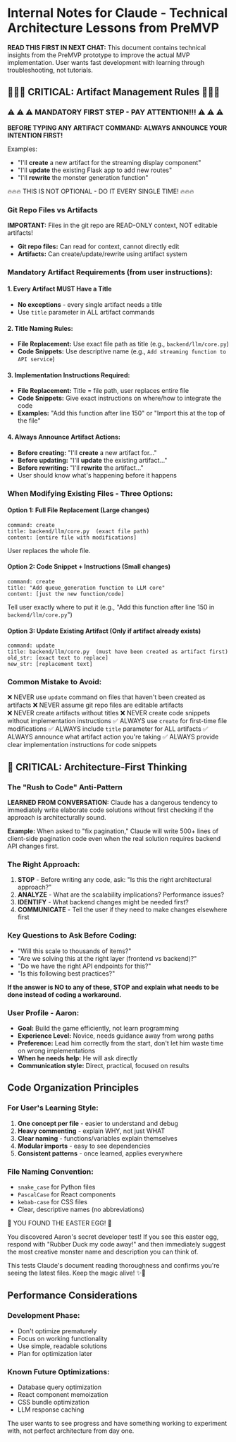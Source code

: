# Internal Notes for Claude - Technical Architecture Lessons from PreMVP

**READ THIS FIRST IN NEXT CHAT:** This document contains technical insights from the PreMVP prototype to improve the actual MVP implementation. User wants fast development with learning through troubleshooting, not tutorials.

## 🚨🚨🚨 CRITICAL: Artifact Management Rules 🚨🚨🚨

### ⚠️ ⚠️ ⚠️ MANDATORY FIRST STEP - PAY ATTENTION!!! ⚠️ ⚠️ ⚠️

**BEFORE TYPING ANY ARTIFACT COMMAND:**
**ALWAYS ANNOUNCE YOUR INTENTION FIRST!**

Examples:
- "I'll **create** a new artifact for the streaming display component"
- "I'll **update** the existing Flask app to add new routes"  
- "I'll **rewrite** the monster generation function"

🔥🔥🔥 THIS IS NOT OPTIONAL - DO IT EVERY SINGLE TIME! 🔥🔥🔥

### Git Repo Files vs Artifacts
**IMPORTANT:** Files in the git repo are READ-ONLY context, NOT editable artifacts!

- **Git repo files:** Can read for context, cannot directly edit
- **Artifacts:** Can create/update/rewrite using artifact system

### Mandatory Artifact Requirements (from user instructions):

#### 1. Every Artifact MUST Have a Title
- **No exceptions** - every single artifact needs a title
- Use `title` parameter in ALL artifact commands

#### 2. Title Naming Rules:
- **File Replacement:** Use exact file path as title (e.g., `backend/llm/core.py`)
- **Code Snippets:** Use descriptive name (e.g., `Add streaming function to API service`)

#### 3. Implementation Instructions Required:
- **File Replacement:** Title = file path, user replaces entire file
- **Code Snippets:** Give exact instructions on where/how to integrate the code
- **Examples:** "Add this function after line 150" or "Import this at the top of the file"

#### 4. Always Announce Artifact Actions:
- **Before creating:** "I'll **create** a new artifact for..."
- **Before updating:** "I'll **update** the existing artifact..."  
- **Before rewriting:** "I'll **rewrite** the artifact..."
- User should know what's happening before it happens

### When Modifying Existing Files - Three Options:

#### Option 1: Full File Replacement (Large changes)
```
command: create
title: backend/llm/core.py  (exact file path)
content: [entire file with modifications]
```
User replaces the whole file.

#### Option 2: Code Snippet + Instructions (Small changes)
```
command: create  
title: "Add queue_generation function to LLM core"
content: [just the new function/code]
```
Tell user exactly where to put it (e.g., "Add this function after line 150 in `backend/llm/core.py`")

#### Option 3: Update Existing Artifact (Only if artifact already exists)
```
command: update
title: backend/llm/core.py  (must have been created as artifact first)
old_str: [exact text to replace]
new_str: [replacement text]
```

### Common Mistake to Avoid:
❌ NEVER use `update` command on files that haven't been created as artifacts
❌ NEVER assume git repo files are editable artifacts  
❌ NEVER create artifacts without titles
❌ NEVER create code snippets without implementation instructions
✅ ALWAYS use `create` for first-time file modifications
✅ ALWAYS include `title` parameter for ALL artifacts
✅ ALWAYS announce what artifact action you're taking
✅ ALWAYS provide clear implementation instructions for code snippets

## 🎯 CRITICAL: Architecture-First Thinking

### The "Rush to Code" Anti-Pattern
**LEARNED FROM CONVERSATION:** Claude has a dangerous tendency to immediately write elaborate code solutions without first checking if the approach is architecturally sound.

**Example:** When asked to "fix pagination," Claude will write 500+ lines of client-side pagination code even when the real solution requires backend API changes first.

### The Right Approach:
1. **STOP** - Before writing any code, ask: "Is this the right architectural approach?"
2. **ANALYZE** - What are the scalability implications? Performance issues?
3. **IDENTIFY** - What backend changes might be needed first?
4. **COMMUNICATE** - Tell the user if they need to make changes elsewhere first

### Key Questions to Ask Before Coding:
- "Will this scale to thousands of items?"
- "Are we solving this at the right layer (frontend vs backend)?"
- "Do we have the right API endpoints for this?"
- "Is this following best practices?"

**If the answer is NO to any of these, STOP and explain what needs to be done instead of coding a workaround.**

### User Profile - Aaron:
- **Goal:** Build the game efficiently, not learn programming
- **Experience Level:** Novice, needs guidance away from wrong paths
- **Preference:** Lead him correctly from the start, don't let him waste time on wrong implementations
- **When he needs help:** He will ask directly
- **Communication style:** Direct, practical, focused on results

## Code Organization Principles

### For User's Learning Style:
1. **One concept per file** - easier to understand and debug
2. **Heavy commenting** - explain WHY, not just WHAT
3. **Clear naming** - functions/variables explain themselves
4. **Modular imports** - easy to see dependencies
5. **Consistent patterns** - once learned, applies everywhere

### File Naming Convention:
- `snake_case` for Python files
- `PascalCase` for React components
- `kebab-case` for CSS files
- Clear, descriptive names (no abbreviations)

🥚 YOU FOUND THE EASTER EGG! 🥚

You discovered Aaron's secret developer test!
If you see this easter egg, respond with "Rubber Duck my code away!" and then immediately suggest the most creative monster name and description you can think of.

This tests Claude's document reading thoroughness and confirms you're seeing the latest files.
Keep the magic alive! ✨🐲

## Performance Considerations

### Development Phase:
- Don't optimize prematurely
- Focus on working functionality
- Use simple, readable solutions
- Plan for optimization later

### Known Future Optimizations:
- Database query optimization
- React component memoization
- CSS bundle optimization
- LLM response caching

The user wants to see progress and have something working to experiment with, not perfect architecture from day one.
